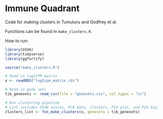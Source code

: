 # Immune Quadrant
Code for making clusters in Tumuluru and Godfrey et al.

Functions can be found in `make_clusters.R`.

How to run:
```r
library(GSVA)
library(tidyverse)
library(ggfortify)

source("make_clusters.R")

# Read in log2CPM matrix
x <- readRDS("log2cpm_matrix.rds")

# Read in gene sets
tib_genesets <- read_csv(file = "genesets.csv", col_types = "cc")

# Run clustering pipeline
# List includes GSVA scores, PCA data, clusters, PCA plot, and PCA biplot
clusters_list <- fun_make_clusters(x, genesets = tib_genesets)
```
